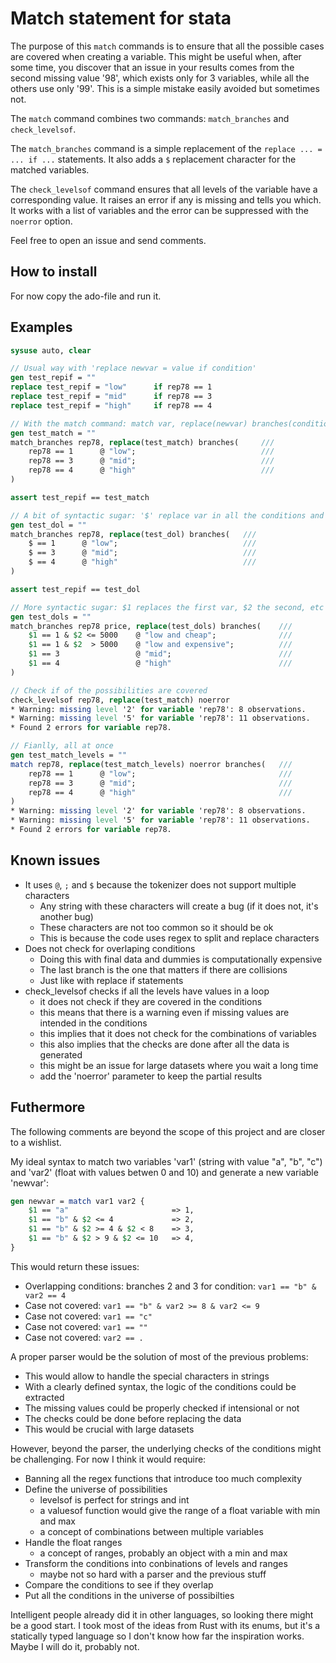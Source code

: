 # Match statement for stata

The purpose of this `match` commands is to ensure that all the possible cases are covered when creating a variable. This might be useful when, after some time, you discover that an issue in your results comes from the second missing value '98', which exists only for 3 variables, while all the others use only '99'. This is a simple mistake easily avoided but sometimes not.

The `match` command combines two commands: `match_branches` and `check_levelsof`.

The `match_branches` command is a simple replacement of the `replace ... = ... if ...` statements. It also adds a `$` replacement character for the matched variables.

The `check_levelsof` command ensures that all levels of the variable have a corresponding value. It raises an error if any is missing and tells you which. It works with a list of variables and the error can be suppressed with the `noerror` option.

Feel free to open an issue and send comments.

## How to install

For now copy the ado-file and run it.

## Examples

```Stata
sysuse auto, clear

// Usual way with 'replace newvar = value if condition'
gen test_repif = ""
replace test_repif = "low" 		if rep78 == 1
replace test_repif = "mid" 		if rep78 == 3
replace test_repif = "high" 	if rep78 == 4

// With the match command: match var, replace(newvar) branches(condition @ value; ...)
gen test_match = ""
match_branches rep78, replace(test_match) branches( 	///
	rep78 == 1		@ "low"; 		            		///
	rep78 == 3		@ "mid"; 		            		///
	rep78 == 4		@ "high" 			        		///
)

assert test_repif == test_match

// A bit of syntactic sugar: '$' replace var in all the conditions and values
gen test_dol = ""
match_branches rep78, replace(test_dol) branches( 	///
	$ == 1		@ "low"; 			        		///
	$ == 3		@ "mid"; 			        		///
	$ == 4		@ "high" 		        			///
)

assert test_repif == test_dol

// More syntactic sugar: $1 replaces the first var, $2 the second, etc
gen test_dols = ""
match_branches rep78 price, replace(test_dols) branches( 	///
	$1 == 1	& $2 <= 5000	@ "low and cheap"; 			    ///
	$1 == 1	& $2  > 5000	@ "low and expensive"; 		    ///
	$1 == 3					@ "mid"; 					    ///
	$1 == 4					@ "high" 					    ///
)

// Check if of the possibilities are covered
check_levelsof rep78, replace(test_match) noerror
* Warning: missing level '2' for variable 'rep78': 8 observations.
* Warning: missing level '5' for variable 'rep78': 11 observations.
* Found 2 errors for variable rep78.

// Fianlly, all at once
gen test_match_levels = ""
match rep78, replace(test_match_levels) noerror branches( 	///
	rep78 == 1		@ "low"; 								///
	rep78 == 3		@ "mid"; 								///
	rep78 == 4		@ "high" 								///
)
* Warning: missing level '2' for variable 'rep78': 8 observations.
* Warning: missing level '5' for variable 'rep78': 11 observations.
* Found 2 errors for variable rep78.
```
## Known issues

* It uses `@`, `;` and `$` because the tokenizer does not support multiple characters
    * Any string with these characters will create a bug (if it does not, it's another bug)
	* These characters are not too common so it should be ok
	* This is because the code uses regex to split and replace characters
* Does not check for overlaping conditions
	* Doing this with final data and dummies is computationally expensive
	* The last branch is the one that matters if there are collisions
	* Just like with replace if statements
* check_levelsof checks if all the levels have values in a loop
	* it does not check if they are covered in the conditions
	* this means that there is a warning even if missing values are intended in the conditions
	* this implies that it does not check for the combinations of variables
	* this also implies that the checks are done after all the data is generated
	* this might be an issue for large datasets where you wait a long time
	* add the 'noerror' parameter to keep the partial results

## Futhermore

The following comments are beyond the scope of this project and are closer to a wishlist.

My ideal syntax to match two variables 'var1' (string with value "a", "b", "c") and 'var2' (float with values betwen 0 and 10) and generate a new variable 'newvar':

```Stata
gen newvar = match var1 var2 {
	$1 == "a"						=> 1,
	$1 == "b" & $2 <= 4				=> 2,
	$1 == "b" & $2 >= 4 & $2 < 8	=> 3,
	$1 == "b" & $2 > 9 & $2 <= 10	=> 4,
}
```

This would return these issues:

* Overlapping conditions: branches 2 and 3 for condition: `var1 == "b" & var2 == 4`
* Case not covered: `var1 == "b" & var2 >= 8 & var2 <= 9`
* Case not covered: `var1 == "c"`
* Case not covered: `var1 == ""`
* Case not covered: `var2 == .`

A proper parser would be the solution of most of the previous problems:

* This would allow to handle the special characters in strings
* With a clearly defined syntax, the logic of the conditions could be extracted
* The missing values could be properly checked if intensional or not
* The checks could be done before replacing the data
* This would be crucial with large datasets

However, beyond the parser, the underlying checks of the conditions might be challenging. For now I think it would require:

* Banning all the regex functions that introduce too much complexity
* Define the universe of possibilities
	* levelsof is perfect for strings and int
	* a valuesof function would give the range of a float variable with min and max
	* a concept of combinations between multiple variables
* Handle the float ranges
	* a concept of ranges, probably an object with a min and max
* Transform the conditions into conbinations of levels and ranges
	* maybe not so hard with a parser and the previous stuff
* Compare the conditions to see if they overlap
* Put all the conditions in the universe of possibilties

Intelligent people already did it in other languages, so looking there might be a good start. I took most of the ideas from Rust with its enums, but it's a statically typed language so I don't know how far the inspiration works. Maybe I will do it, probably not.
